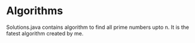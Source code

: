 # Algorithms
Solutions.java contains algorithm to find all prime numbers upto n.
It is the fatest algorithm created by me.
